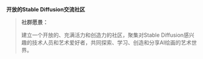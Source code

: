 **开放的Stable Diffusion交流社区**

> **社群愿景：**
> 
> 
> 建立一个开放的、充满活力和创造力的社区，聚集对Stable Diffusion感兴趣的技术人员和艺术爱好者，共同探索、学习、创造和分享AI绘画的艺术世界。
>
